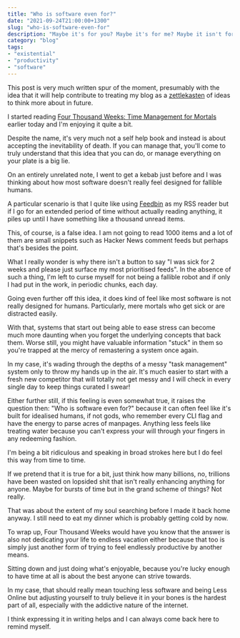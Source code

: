```yaml
---
title: "Who is software even for?"
date: "2021-09-24T21:00:00+1300"
slug: "who-is-software-even-for"
description: "Maybe it's for you? Maybe it's for me? Maybe it isn't for any of us!"
category: "blog"
tags:
- "existential"
- "productivity"
- "software"
---
```


This post is very much written spur of the moment, presumably with the idea that it will help contribute to treating my blog as a [zettlekasten](/blog/zettelkasten-blog-a-good-idea/) of ideas to think more about in future.

I started reading [Four Thousand Weeks: Time Management for Mortals](https://us.macmillan.com/books/9780374159122) earlier today and I'm enjoying it quite a bit.

Despite the name, it's very much not a self help book and instead is about accepting the inevitability of death. If you can manage that, you'll come to truly understand that this idea that you can do, or manage everything on your plate is a big lie.

On an entirely unrelated note, I went to get a kebab just before and I was thinking about how most software doesn't really feel designed for fallible humans.

A particular scenario is that I quite like using [Feedbin](https://feedbin.com/) as my RSS reader but if I go for an extended period of time without actually reading anything, it piles up until I have something like a thousand unread items.

This, of course, is a false idea. I am not going to read 1000 items and a lot of them are small snippets such as Hacker News comment feeds but perhaps that's besides the point.

What I really wonder is why there isn't a button to say "I was sick for 2 weeks and please just surface my most prioritised feeds". In the absence of such a thing, I'm left to curse myself for not being a fallible robot and if only I had put in the work, in periodic chunks, each day.

Going even further off this idea, it does kind of feel like most software is not really designed for humans. Particularly, mere mortals who get sick or are distracted easily.

With that, systems that start out being able to ease stress can become much more daunting when you forget the underlying concepts that back them. Worse still, you might have valuable information "stuck" in them so you're trapped at the mercy of remastering a system once again.

In my case, it's wading through the depths of a messy "task management" system only to throw my hands up in the air. It's much easier to start with a fresh new competitor that will totally not get messy and I will check in every single day to keep things curated I swear!

Either further still, if this feeling is even somewhat true, it raises the question then: "Who is software even for?" because it can often feel like it's built for idealised humans, if not gods, who remember every CLI flag and have the energy to parse acres of manpages. Anything less feels like treating water because you can't express your will through your fingers in any redeeming fashion.

I'm being a bit ridiculous and speaking in broad strokes here but I do feel this way from time to time.

If we pretend that it is true for a bit, just think how many billions, no, trillions have been wasted on lopsided shit that isn't really enhancing anything for anyone. Maybe for bursts of time but in the grand scheme of things? Not really.

That was about the extent of my soul searching before I made it back home anyway. I still need to eat my dinner which is probably getting cold by now.

To wrap up, Four Thousand Weeks would have you know that the answer is also not dedicating your life to endless vacation either because that too is simply just another form of trying to feel endlessly productive by another means.

Sitting down and just doing what's enjoyable, because you're lucky enough to have time at all is about the best anyone can strive towards.

In my case, that should really mean touching less software and being Less Online but adjusting yourself to truly believe it in your bones is the hardest part of all, especially with the addictive nature of the internet.

I think expressing it in writing helps and I can always come back here to remind myself.